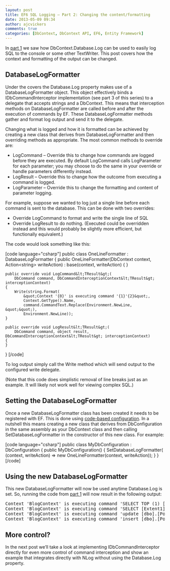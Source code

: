 ```yaml
---
layout: post
title: EF6 SQL Logging – Part 2: Changing the content/formatting
date: 2013-05-09 09:34
author: ajcvickers
comments: true
categories: [DbContext, DbContext API, EF6, Entity Framework]
---
```

In <a href="http://blog.oneunicorn.com/2013/05/08/ef6-sql-logging-part-1-simple-logging/">part 1</a> we saw how DbContext.Database.Log can be used to easily log SQL to the console or some other TextWriter. This post covers how the context and formatting of the output can be changed.

<!--more-->
<h2>DatabaseLogFormatter</h2>
Under the covers the Database.Log property makes use of a DatabaseLogFormatter object. This object effectively binds a IDbCommandInterceptor implementation (see part 3 of this series) to a delegate that accepts strings and a DbContext. This means that interception methods on DatabaseLogFormatter are called before and after the execution of commands by EF. These DatabaseLogFormatter methods gather and format log output and send it to the delegate.

Changing what is logged and how it is formatted can be achieved by creating a new class that derives from DatabaseLogFormatter and then overriding methods as appropriate. The most common methods to override are:
<ul>
	<li>LogCommand – Override this to change how commands are logged before they are executed. By default LogCommand calls LogParameter for each parameter; you may choose to do the same in your override or handle parameters differently instead.</li>
	<li>LogResult – Override this to change how the outcome from executing a command is logged.</li>
	<li>LogParameter – Override this to change the formatting and content of parameter logging.</li>
</ul>
For example, suppose we wanted to log just a single line before each command is sent to the database. This can be done with two overrides:
<ul>
	<li>Override LogCommand to format and write the single line of SQL</li>
	<li>Override LogResult to do nothing. (Executed could be overridden instead and this would probably be slightly more efficient, but functionally equivalent.)</li>
</ul>
The code would look something like this:

[code language="csharp"]
public class OneLineFormatter : DatabaseLogFormatter
{
    public OneLineFormatter(DbContext context, Action&lt;string&gt; writeAction)
        : base(context, writeAction)
    {
    }

    public override void LogCommand&lt;TResult&gt;(
        DbCommand command, DbCommandInterceptionContext&lt;TResult&gt; interceptionContext)
    {
        Write(string.Format(
            &quot;Context '{0}' is executing command '{1}'{2}&quot;,
            Context.GetType().Name,
            command.CommandText.Replace(Environment.NewLine, &quot;&quot;),
            Environment.NewLine));
    }

    public override void LogResult&lt;TResult&gt;(
        DbCommand command, object result, DbCommandInterceptionContext&lt;TResult&gt; interceptionContext)
    {
    }
}
[/code]

To log output simply call the Write method which will send output to the configured write delegate.

(Note that this code does simplistic removal of line breaks just as an example. It will likely not work well for viewing complex SQL.)
<h2>Setting the DatabaseLogFormatter</h2>
Once a new DatabaseLogFormatter class has been created it needs to be registered with EF. This is done using <a href="http://msdn.microsoft.com/en-us/data/jj680699">code-based configuration</a>. In a nutshell this means creating a new class that derives from DbConfiguration in the same assembly as your DbContext class and then calling SetDatabaseLogFormatter in the constructor of this new class. For example:

[code language="csharp"]
public class MyDbConfiguration : DbConfiguration
{
    public MyDbConfiguration()
    {
        SetDatabaseLogFormatter(
            (context, writeAction) =&gt; new OneLineFormatter(context, writeAction));
    }
}
[/code]
<h2>Using the new DatabaseLogFormatter</h2>
This new DatabaseLogFormatter will now be used anytime Database.Log is set. So, running the code from <a href="http://blog.oneunicorn.com/2013/05/08/ef6-sql-logging-part-1-simple-logging/">part 1</a> will now result in the following output:
<pre>Context 'BlogContext' is executing command 'SELECT TOP (1) [Extent1].[Id] AS [Id], [Extent1].[Title] AS [Title]FROM [dbo].[Blogs] AS [Extent1]WHERE (N'One Unicorn' = [Extent1].[Title]) AND ([Extent1].[Title] IS NOT NULL)'
Context 'BlogContext' is executing command 'SELECT [Extent1].[Id] AS [Id], [Extent1].[Title] AS [Title], [Extent1].[BlogId] AS [BlogId]FROM [dbo].[Posts] AS [Extent1]WHERE [Extent1].[BlogId] = @EntityKeyValue1'
Context 'BlogContext' is executing command 'update [dbo].[Posts]set [Title] = @0where ([Id] = @1)'
Context 'BlogContext' is executing command 'insert [dbo].[Posts]([Title], [BlogId])values (@0, @1)select [Id]from [dbo].[Posts]where @@rowcount &gt; 0 and [Id] = scope_identity()'</pre>
<h2>More control?</h2>
In the next post we’ll take a look at implementing IDbCommandInterceptor directly for even more control of command interception and show an example that integrates directly with NLog without using the Database.Log property.
